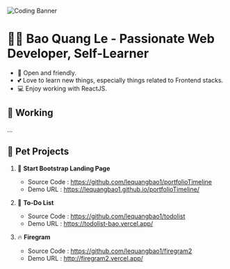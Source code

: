 <!--
**lequangbao1/lequangbao1** is a ✨ _special_ ✨ repository because its `README.md` (this file) appears on your GitHub profile.

Here are some ideas to get you started:

- 🔭 I’m currently working on ...
- 🌱 I’m currently learning ...
- 👯 I’m looking to collaborate on ...
- 🤔 I’m looking for help with ...
- 💬 Ask me about ...
- 📫 How to reach me: ...
- 😄 Pronouns: ...
- ⚡ Fun fact: ...
-->


![Coding Banner](https://github.com/lequangbao1/lequangbao1/blob/main/undraw_happy_2021_h01d.png)

# 🙋‍♂️ Bao Quang Le - Passionate Web Developer, Self-Learner

- 🤗 Open and friendly.
- 💕 Love to learn new things, especially things related to Frontend stacks.
- 💻 Enjoy working with ReactJS.

## 🔨 Working 

...

## 🐶 Pet Projects 


1. 📃 **Start Bootstrap Landing Page**
    - Source Code : https://github.com/lequangbao1/portfolioTimeline
    - Demo URL    : https://lequangbao1.github.io/portfolioTimeline/
    
2. 📝 **To-Do List**
    - Source Code : https://github.com/lequangbao1/todolist
    - Demo URL    : https://todolist-bao.vercel.app/

3. 🔥 **Firegram**
    - Source Code : https://github.com/lequangbao1/firegram2
    - Demo URL    : http://firegram2.vercel.app/
